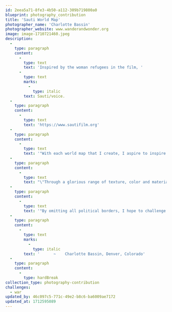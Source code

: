 ```yaml
---
id: 2eea5a71-8fe3-4b50-a112-309b719800a0
blueprint: photography_contribution
title: 'Sauti World Map'
photographer_name: 'Charlotte Bassin'
photographer_website: www.wanderandwonder.org
image: image-1710721460.jpeg
description:
  -
    type: paragraph
    content:
      -
        type: text
        text: 'Inspired by the woman refugees in the film, '
      -
        type: text
        marks:
          -
            type: italic
        text: Sauti/voice.
  -
    type: paragraph
    content:
      -
        type: text
        text: 'https://www.sautifilm.org'
  -
    type: paragraph
    content:
      -
        type: text
        text: '"With each world map that I create, I aspire to inspire. I see my art as an invitation for us to think anew about our inherent connections to humanity and to Mother Nature, to consider how we might best preserve Earth''s natural beauty, revitalizing hope in the process.'
  -
    type: paragraph
    content:
      -
        type: text
        text: "\"Through a glorious range of texture, color and material\_ --\_ and, not least, the intriguing irony of finding utterly original compositions while still using the exact same outline time after time\_ --\_ each map offers us distinctive clues and cues to understanding how we treat each other and every sentient being.\_"
  -
    type: paragraph
    content:
      -
        type: text
        text: '"By omitting all political borders, I hope to challenge all of us to have no boundaries in our efforts to honor all life, to work on positive change, each map urging us outward: ''Go, learn, pay attention, listen, be present, enjoy serendipity, make a difference, find humanity!''"'
  -
    type: paragraph
    content:
      -
        type: text
        marks:
          -
            type: italic
        text: '      ~    Charlotte Bassin, Denver, Colorado'
  -
    type: paragraph
    content:
      -
        type: hardBreak
collection_type: photography-contribution
challenges:
  - war
updated_by: 46c097c5-771c-49e2-b8c6-ba6009ae7172
updated_at: 1712595089
---
```

